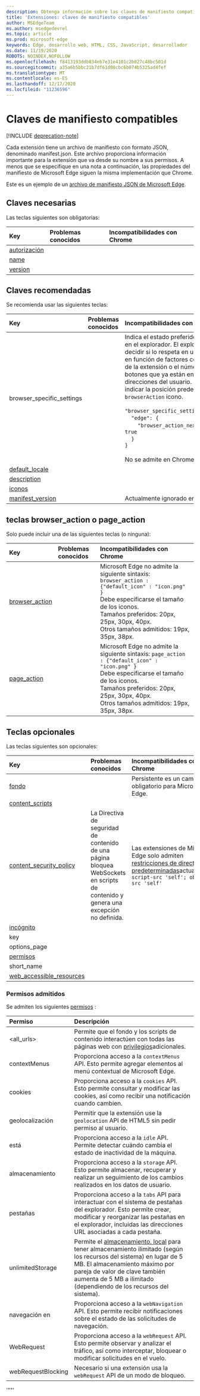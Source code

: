 ```yaml
---
description: Obtenga información sobre las claves de manifiesto compatibles, así como sus problemas conocidos o incompatibilidades con Chrome.
title: 'Extensiones: claves de manifiesto compatibles'
author: MSEdgeTeam
ms.author: msedgedevrel
ms.topic: article
ms.prod: microsoft-edge
keywords: Edge, desarrollo web, HTML, CSS, JavaScript, desarrollador
ms.date: 11/19/2020
ROBOTS: NOINDEX,NOFOLLOW
ms.openlocfilehash: f8413193ddb834eb7e31e4101c2b027c48bc501d
ms.sourcegitcommit: a35a6b5bbc21b7df61d08cbc6b074b5325ad4fef
ms.translationtype: MT
ms.contentlocale: es-ES
ms.lasthandoff: 12/17/2020
ms.locfileid: "11236596"
---
```

# Claves de manifiesto compatibles  

[!INCLUDE [deprecation-note](../includes/deprecation-note.md)]  

Cada extensión tiene un archivo de manifiesto con formato JSON, denominado manifest.json. Este archivo proporciona información importante para la extensión que va desde su nombre a sus permisos. A menos que se especifique en una nota a continuación, las propiedades del manifiesto de Microsoft Edge siguen la misma implementación que Chrome.

Este es un ejemplo de un [archivo de manifiesto JSON de Microsoft Edge](./supported-manifest-keys/json-manifest-example.md).

## Claves necesarias

Las teclas siguientes son obligatorias:

Key | Problemas conocidos | Incompatibilidades con Chrome
:------------ | :------------- | :--------------
[autorización](https://developer.mozilla.org/Add-ons/WebExtensions/manifest.json/author)  | | 
[name](https://developer.mozilla.org/docs/Mozilla/Add-ons/WebExtensions/manifest.json/name) | | |
[version](https://developer.mozilla.org/docs/Mozilla/Add-ons/WebExtensions/manifest.json/version) | | |

## Claves recomendadas

Se recomienda usar las siguientes teclas:

Key | Problemas conocidos | Incompatibilidades con Chrome
:------------ | :------------- | :--------------
browser_specific_settings | | Indica el estado preferido de la extensión en el explorador. El explorador puede o no decidir si lo respeta en una versión futura, en función de factores como la reputación de la extensión o el número total de botones que ya están en la barra de direcciones del usuario. Puede usarse para indicar la posición predeterminada del `browserAction` icono. </br></br> `"browser_specific_settings": {`</br>&nbsp;&nbsp;&nbsp;&nbsp;`"edge": {`</br>&nbsp;&nbsp;&nbsp;&nbsp;&nbsp;&nbsp;&nbsp;&nbsp;`"browser_action_next_to_addressbar": true`</br>&nbsp;&nbsp;&nbsp;&nbsp;`}`</br>`}` </br></br> No se admite en Chrome.|
[default_locale](https://developer.mozilla.org/Add-ons/WebExtensions/manifest.json/default_locale)| | |
[description](https://developer.mozilla.org/docs/Mozilla/Add-ons/WebExtensions/manifest.json/description) | | |
[iconos](https://developer.mozilla.org/docs/Mozilla/Add-ons/WebExtensions/manifest.json/icons) | | |
[manifest_version](https://developer.mozilla.org/docs/Mozilla/Add-ons/WebExtensions/manifest.json/manifest_version) | | Actualmente ignorado en Microsoft Edge.



## teclas browser_action o page_action

Solo puede incluir una de las siguientes teclas (o ninguna):

Key | Problemas conocidos | Incompatibilidades con Chrome
:------------ | :------------- | :--------------
[browser_action](https://developer.mozilla.org/docs/Mozilla/Add-ons/WebExtensions/manifest.json/browser_action)  | | Microsoft Edge no admite la siguiente sintaxis:  `browser_action : {"default_icon" : "icon.png" }`   <br/>Debe especificarse el tamaño de los iconos. <br/>Tamaños preferidos: 20px, 25px, 30px, 40px. <br/> Otros tamaños admitidos: 19px, 35px, 38px.|
[page_action](https://developer.mozilla.org/docs/Mozilla/Add-ons/WebExtensions/manifest.json/page_action) | | Microsoft Edge no admite la siguiente sintaxis:  `page_action : {"default_icon" : "icon.png" }`   <br/>Debe especificarse el tamaño de los iconos. <br/>Tamaños preferidos: 20px, 25px, 30px, 40px. <br/>Otros tamaños admitidos: 19px, 35px, 38px.|

## Teclas opcionales

Las teclas siguientes son opcionales:

Key | Problemas conocidos | Incompatibilidades con Chrome
:------------ | :------------- | :--------------
[fondo](https://developer.mozilla.org/docs/Mozilla/Add-ons/WebExtensions/manifest.json/background) | | Persistente es un campo obligatorio para Microsoft Edge.
[content_scripts](https://developer.mozilla.org/docs/Mozilla/Add-ons/WebExtensions/manifest.json/content_scripts)  | | |
[content_security_policy](https://developer.mozilla.org/Add-ons/WebExtensions/manifest.json/content_security_policy)  | La Directiva de seguridad de contenido de una página bloquea WebSockets en scripts de contenido y genera una excepción no definida. | Las extensiones de Microsoft Edge solo admiten [restricciones de directiva predeterminadas](https://developer.mozilla.org/Add-ons/WebExtensions/Content_Security_Policy#Default_content_security_policy)actualmente: `script-src 'self'; object-src 'self'` |
[incógnito](https://developer.mozilla.org/Add-ons/WebExtensions/manifest.json/incognito) | | | 
key  | | |
options_page | | |
[permisos](https://developer.mozilla.org/docs/Mozilla/Add-ons/WebExtensions/manifest.json/permissions)  | | |
short_name  | | |
[web_accessible_resources](https://developer.mozilla.org/docs/Mozilla/Add-ons/WebExtensions/manifest.json/web_accessible_resources) | | |

### Permisos admitidos
Se admiten los siguientes [permisos](https://developer.mozilla.org/docs/Mozilla/Add-ons/WebExtensions/manifest.json/permissions) :


| Permiso         | Descripción                                                                                                                                                                                                                                                                         |
|:-------------------|:------------------------------------------------------------------------------------------------------------------------------------------------------------------------------------------------------------------------------------------------------------------------------------|
| \<all_urls\>       | Permite que el fondo y los scripts de contenido interactúen con todas las páginas web con [privilegios](https://developer.mozilla.org/Add-ons/WebExtensions/manifest.json/permissions#Host_permissions)adicionales.                                                                                  |
| contextMenus       | Proporciona acceso a la `contextMenus` API. Esto permite agregar elementos al menú contextual de Microsoft Edge.                                                                                                                                                                                     |
| cookies            | Proporciona acceso a la `cookies` API. Esto permite consultar y modificar las cookies, así como recibir una notificación cuando cambien.                                                                                                                                                           |
| geolocalización        | Permitir que la extensión use la `geolocation` API de HTML5 sin pedir permiso al usuario.                                                                                                                                                                                   |
| está               | Proporciona acceso a la `idle` API. Permite detectar cuándo cambia el estado de inactividad de la máquina.                                                                                                                                                                                    |
| almacenamiento            | Proporciona acceso a la `storage` API. Esto permite almacenar, recuperar y realizar un seguimiento de los cambios realizados en los datos de usuario.                                                                                                                                                                             |
| pestañas               | Proporciona acceso a la `tabs` API para interactuar con el sistema de pestañas del explorador. Esto permite crear, modificar y reorganizar las pestañas en el explorador, incluidas las direcciones URL asociadas a cada pestaña.                                                                                       |
| unlimitedStorage   | Permite el [almacenamiento. local](https://developer.mozilla.org/Add-ons/WebExtensions/API/storage/local) para tener almacenamiento ilimitado (según los recursos del sistema) en lugar de 5 MB. El almacenamiento máximo por pareja de valor de clave también aumenta de 5 MB a ilimitado (dependiendo de los recursos del sistema). |
| navegación en      | Proporciona acceso a la `webNavigation` API. Esto permite recibir notificaciones sobre el estado de las solicitudes de navegación.                                                                                                                                                              |
| WebRequest         | Proporciona acceso a la `webRequest` API. Esto permite observar y analizar el tráfico, así como interceptar, bloquear o modificar solicitudes en el vuelo.                                                                                                                               |
| webRequestBlocking | Necesario si una extensión usa la `webRequest` API de un modo de bloqueo.                                                                                                                                                                                                           |

'""'
